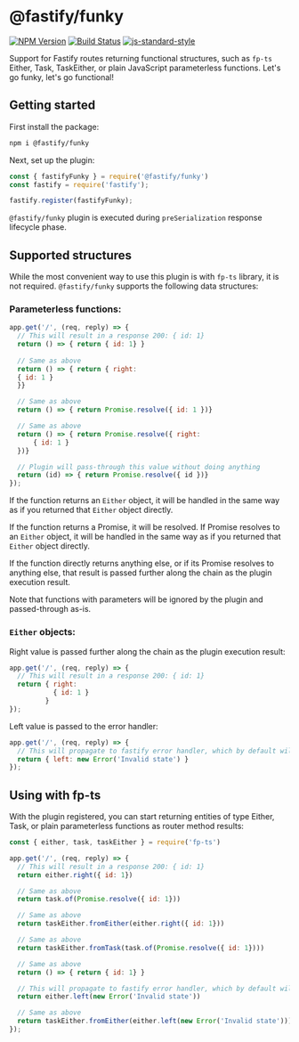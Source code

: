 # @fastify/funky

[![NPM Version][npm-image]][npm-url]
[![Build Status](https://github.com/fastify/fastify-funky/workflows/CI/badge.svg)](https://github.com/fastify/fastify-funky/actions)
[![js-standard-style](https://img.shields.io/badge/code%20style-standard-brightgreen.svg?style=flat)](https://standardjs.com/)

Support for Fastify routes returning functional structures, such as `fp-ts` Either, Task, TaskEither, or plain JavaScript parameterless functions.
Let's go funky, let's go functional!

## Getting started

First install the package:

```bash
npm i @fastify/funky
```

Next, set up the plugin:

```js
const { fastifyFunky } = require('@fastify/funky')
const fastify = require('fastify');

fastify.register(fastifyFunky);
``` 

`@fastify/funky` plugin is executed during `preSerialization` response lifecycle phase.

## Supported structures

While the most convenient way to use this plugin is with `fp-ts` library, it is not required.
`@fastify/funky` supports the following data structures:

### Parameterless functions:

```js
app.get('/', (req, reply) => {
  // This will result in a response 200: { id: 1}
  return () => { return { id: 1} }
  
  // Same as above
  return () => { return { right:
  { id: 1 }
  }}

  // Same as above
  return () => { return Promise.resolve({ id: 1 })}

  // Same as above
  return () => { return Promise.resolve({ right:
      { id: 1 }
  })}

  // Plugin will pass-through this value without doing anything
  return (id) => { return Promise.resolve({ id })}
});
```

If the function returns an `Either` object, it will be handled in the same way as if you returned that `Either` object directly.  

If the function returns a Promise, it will be resolved. If Promise resolves to an `Either` object, it will be handled in the same way as if you returned that `Either` object directly.   

If the function directly returns anything else, or if its Promise resolves to anything else, that result is passed further along the chain as the plugin execution result. 

Note that functions with parameters will be ignored by the plugin and passed-through as-is.

### `Either` objects:

Right value is passed further along the chain as the plugin execution result:

```js
app.get('/', (req, reply) => {
  // This will result in a response 200: { id: 1}
  return { right: 
           { id: 1 }
         } 
});
```

Left value is passed to the error handler:

```js
app.get('/', (req, reply) => {
  // This will propagate to fastify error handler, which by default will result in a response 500: Internal server error
  return { left: new Error('Invalid state') } 
});
```

## Using with fp-ts

With the plugin registered, you can start returning entities of type Either, Task, or plain parameterless functions as router method results:

```js
const { either, task, taskEither } = require('fp-ts')

app.get('/', (req, reply) => {
  // This will result in a response 200: { id: 1}
  return either.right({ id: 1})

  // Same as above
  return task.of(Promise.resolve({ id: 1}))

  // Same as above
  return taskEither.fromEither(either.right({ id: 1}))

  // Same as above
  return taskEither.fromTask(task.of(Promise.resolve({ id: 1})))

  // Same as above
  return () => { return { id: 1} } 

  // This will propagate to fastify error handler, which by default will result in a response 500: Internal server error
  return either.left(new Error('Invalid state'))

  // Same as above
  return taskEither.fromEither(either.left(new Error('Invalid state')))
});
```

[npm-image]: https://img.shields.io/npm/v/@fastify/funky.svg
[npm-url]: https://npmjs.org/package/@fastify/funky
[downloads-image]: https://img.shields.io/npm/dm/fastify-funky.svg
[downloads-url]: https://npmjs.org/package/@fastify/funky
